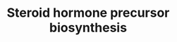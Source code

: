 ---
annotations:
- id: PW:0000002
  parent: classic metabolic pathway
  type: Pathway Ontology
  value: classic metabolic pathway
- id: PW:0001152
  parent: classic metabolic pathway
  type: Pathway Ontology
  value: steroid biosynthetic pathway
- id: PW:0000010
  parent: classic metabolic pathway
  type: Pathway Ontology
  value: lipid metabolic pathway
- id: PW:0000070
  parent: classic metabolic pathway
  type: Pathway Ontology
  value: C21-steroid hormone biosynthetic pathway
- id: PW:0000040
  parent: classic metabolic pathway
  type: Pathway Ontology
  value: steroid hormone biosynthetic pathway
- id: PW:0001304
  parent: classic metabolic pathway
  type: Pathway Ontology
  value: cholesterol metabolic pathway
authors:
- Conroy lipids
- Egonw
- DeSl
- LinaSchiffer
description: Biosynthesis of steroid hormone precursors. The enzymes responsible for
  this process are mainly cytochrome P450 (Cyps), hydroxysteroid dehydrogenases (HSDs),
  and steroid reductases, converting cholesterol to several classes of steroid hormones
  such as glucocorticoids, mineralocorticoids, progestins, androgens, and estrogens.
  these reactions take place in various organs, e.g. adrenal gland, testis, ovary,
  brain, placenta, and adipose tissue [PMID:16807284].  The pathway knowledge depicted
  in this model stems from William Griffths.
last-edited: 2023-02-21
organisms:
- Homo sapiens
redirect_from:
- /index.php/Pathway:WP5277
- /instance/WP5277
- /instance/WP5277_r125493
revision: r125493
schema-jsonld:
- '@context': https://schema.org/
  '@id': https://wikipathways.github.io/pathways/WP5277.html
  '@type': Dataset
  creator:
    '@type': Organization
    name: WikiPathways
  description: Biosynthesis of steroid hormone precursors. The enzymes responsible
    for this process are mainly cytochrome P450 (Cyps), hydroxysteroid dehydrogenases
    (HSDs), and steroid reductases, converting cholesterol to several classes of steroid
    hormones such as glucocorticoids, mineralocorticoids, progestins, androgens, and
    estrogens. these reactions take place in various organs, e.g. adrenal gland, testis,
    ovary, brain, placenta, and adipose tissue [PMID:16807284].  The pathway knowledge
    depicted in this model stems from William Griffths.
  keywords:
  - 11-deoxycorticosterone
  - 11-deoxycortisol
  - 17alpha-hydroxypregnenolone
  - 17alpha-hydroxyprogesterone
  - 20R,22R-dihydroxycholesterol
  - 20alpha-Hydroxyprogesterone
  - 22R-Hydroxycholesterol
  - 3alpha-hydroxy-5beta-pregnan-20-one
  - 5alpha-pregnane-3,20-dione
  - 5beta-pregnane-3,20-dione
  - 'AKR1C1 '
  - AKR1D1
  - Allopregnanolone
  - CYP11A1
  - CYP17A1
  - CYP21A2
  - Cholesterol
  - HSD3B1
  - HSD3B2
  - Isoprogesterone
  - Pregnanediol
  - Pregnanediol-3-glucuronide
  - Pregnenediol
  - Pregnenetriol
  - Pregnenolone
  - Progesterone
  - SRD5A1
  - SRD5A2
  license: CC0
  name: Steroid hormone precursor biosynthesis
seo: CreativeWork
title: Steroid hormone precursor biosynthesis
wpid: WP5277
---